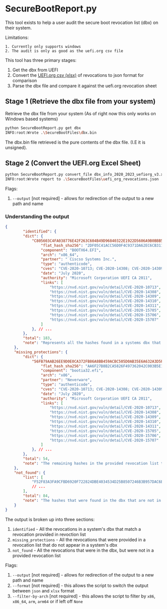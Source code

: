 # SecureBootReport.py

This tool exists to help a user audit the secure boot revocation list (dbx) on their system.

Limitations:

    1. Currently only supports windows
    2. The audit is only as good as the uefi.org csv file

This tool has three primary stages:

1. Get the dbx from UEFI
2. Convert the [UEFI.org csv (xlsx)](https://uefi.org/revocationlistfile) of revocations to json format for comparison
3. Parse the dbx file and compare it against the uefi.org revocation sheet

## Stage 1 (Retrieve the dbx file from your system)

 Retrieve the dbx file from your system (As of right now this only works on Windows based systems)

 ```bash
python SecureBootReport.py get dbx
INFO:root:Wrote .\SecureBootFiles\dbx.bin
 ```

The dbx.bin file retrieved is the pure contents of the dbx file. (I.E it is unsigned).

## Stage 2 (Convert the UEFI.org Excel Sheet)

```bash
python SecureBootReport.py convert_file dbx_info_2020_2023_uefiorg_v3.xlsx
INFO:root:Wrote report to .\SecureBootFiles\uefi_org_revocations.json
```

Flags:

1. `--output` [not required] - allows for redirection of the output to a new path and name


### Understanding the output

```json
{
        "identified": {
        "dict": {
            "C805603C4FA038776E42F263C604B49D96840322E1922D5606A9B0BBB5BFFE6F": {
                "flat_hash_sha256": "2DF05C41ACC56D0F4C9371DA62EC6CB311C9AFB84B4A4D8C3738583CCC874D38",
                "component": "BOOTX64.EFI",
                "arch": "x86_64",
                "partner": " Ciscso Systems Inc.",
                "type": "authenticode",
                "cves": "CVE-2020-10713; CVE-2020-14308; CVE-2020-14309; CVE-2020-14310; CVE-2020-14311; CVE-2020-15705; CVE-2020-15706; CVE-2020-15707",
                "date": "July 2020",
                "authority": "Microsoft Corporation UEFI CA 2011",
                "links": [
                    "https://nvd.nist.gov/vuln/detail/CVE-2020-10713",
                    "https://nvd.nist.gov/vuln/detail/CVE-2020-14308",
                    "https://nvd.nist.gov/vuln/detail/CVE-2020-14309",
                    "https://nvd.nist.gov/vuln/detail/CVE-2020-14310",
                    "https://nvd.nist.gov/vuln/detail/CVE-2020-14311",
                    "https://nvd.nist.gov/vuln/detail/CVE-2020-15705",
                    "https://nvd.nist.gov/vuln/detail/CVE-2020-15706",
                    "https://nvd.nist.gov/vuln/detail/CVE-2020-15707"
                ]
            }, // ...
        },
        "total": 183,
        "note": "Represents all the hashes found in a systems dbx that match a provided revocation"
    },
    "missing_protections": {
        "dict": {
            "56FB79AAB26EE9D0E0CA372FB86A8BB459ACBC505D0AB35E6A632A3D5F88DCB3": {
                "flat_hash_sha256": "AA6F27B8B2CA5826F497362042C003B5E1D7CA22383D82730FBC5C45E048D839",
                "component": "bootia32.efi",
                "arch": "x86",
                "partner": "Neverware",
                "type": "authenticode",
                "cves": "CVE-2020-10713; CVE-2020-14308; CVE-2020-14309; CVE-2020-14310; CVE-2020-14311; CVE-2020-15705; CVE-2020-15706; CVE-2020-15707",
                "date": "July 2020",
                "authority": "Microsoft Corporation UEFI CA 2011",
                "links": [
                    "https://nvd.nist.gov/vuln/detail/CVE-2020-10713",
                    "https://nvd.nist.gov/vuln/detail/CVE-2020-14308",
                    "https://nvd.nist.gov/vuln/detail/CVE-2020-14309",
                    "https://nvd.nist.gov/vuln/detail/CVE-2020-14310",
                    "https://nvd.nist.gov/vuln/detail/CVE-2020-14311",
                    "https://nvd.nist.gov/vuln/detail/CVE-2020-15705",
                    "https://nvd.nist.gov/vuln/detail/CVE-2020-15706",
                    "https://nvd.nist.gov/vuln/detail/CVE-2020-15707"
                ]
            }, // ...
        },
        "total": 54,
        "note": "The remaining hashes in the provided revocation list that were not found in the system dbx"
    },
    "not_found": {
        "list": [
            "F52F83A3FA9CFBD6920F722824DBE4034534D25B8507246B3B957DAC6E1BCE7A",
            // ...
        ],
        "total": 84,
        "note": "The hashes that were found in the dbx that are not in the provided revocation list"
    }
}
```

The output is broken up into three sections:

1. `identified` - All the revocations in a system's dbx that match a revocation provided in revoction list
2. `missing_protections` - All the revocations that were provided in a revocation list that do not appear in a system's dbx
3. `not_found` - All the revocations that were in the dbx, but were not in a provided revocation list

Flags:

1. `--output` [not required] - allows for redirection of the output to a new path and name
2. `--format` [not required] - this allows the script to switch the output between `json` and `xlsx` format
3. `--filter-by-arch` [not required] - this allows the script to filter by `x86`, `x86_64`, `arm`, `arm64` or if left off `None`
